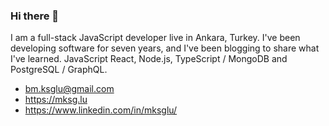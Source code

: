 ### Hi there 👋

I am a full-stack JavaScript developer live in Ankara, Turkey. I've been developing software for seven years, and I've been blogging to share what I've learned. JavaScript React, Node.js, TypeScript / MongoDB and PostgreSQL / GraphQL.

* bm.ksglu@gmail.com
* https://mksg.lu
* https://www.linkedin.com/in/mksglu/



<!--
**mksglu/mksglu** is a ✨ _special_ ✨ repository because its `README.md` (this file) appears on your GitHub profile.

Here are some ideas to get you started:

- 🔭 I’m currently working on ...
- 🌱 I’m currently learning ...
- 👯 I’m looking to collaborate on ...
- 🤔 I’m looking for help with ...
- 💬 Ask me about ...
- 📫 How to reach me: ...
- 😄 Pronouns: ...
- ⚡ Fun fact: ...
-->
